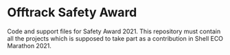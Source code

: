 # Offtrack Safety Award
Code and support files for Safety Award 2021.
This repository must contain all the projects which is supposed to take part as a contribution in Shell ECO Marathon 2021.
